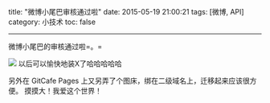 title: "微博小尾巴审核通过啦"
date: 2015-05-19 21:00:21
tags: [微博, API]
category: 小技术
toc: false

---
微博小尾巴的审核通过啦=。=

![](http://img.devchen.com/blogimg/weibo-tail-passed/1.png)
以后可以愉快地装X了哈哈哈哈哈
<!-- more --->

另外在 GitCafe Pages 上又另弄了个图床，绑在二级域名上，迁移起来应该很方便。
摸摸大！我爱这个世界！